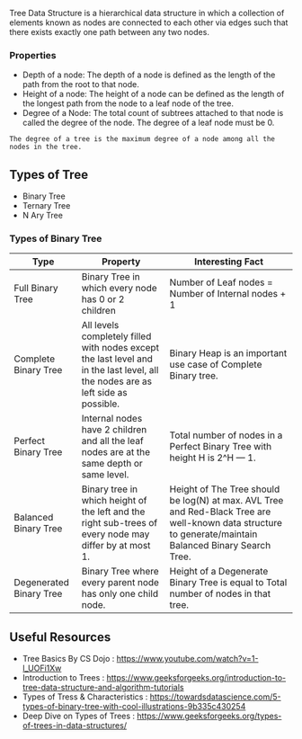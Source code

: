 Tree Data Structure is a hierarchical data structure in which a collection of elements known as nodes are connected to each other via edges such that there exists exactly one path between any two nodes.

<h3> Properties </h3>

* Depth of a node: The depth of a node is defined as the length of the path from the root to that node.
* Height of a node: The height of a node can be defined as the length of the longest path from the node to a leaf node of the tree.
* Degree of a Node: The total count of subtrees attached to that node is called the degree of the node. The degree of a leaf node must be 0.

```
The degree of a tree is the maximum degree of a node among all the nodes in the tree.
```
<h2> Types of Tree </h2>

* Binary Tree
* Ternary Tree
* N Ary Tree

<h3> Types of Binary Tree </h3>

| Type                    | Property            | Interesting Fact    |
|-------------------------|---------------------|---------------------|
| Full Binary Tree        | Binary Tree in which every node has 0 or 2 children | Number of Leaf nodes = Number of Internal nodes + 1 |
| Complete Binary Tree    | All levels completely filled with nodes except the last level and in the last level, all the nodes are as left side as possible.| Binary Heap is an important use case of Complete Binary tree.|
| Perfect Binary Tree     | Internal nodes have 2 children and all the leaf nodes are at the same depth or same level.| Total number of nodes in a Perfect Binary Tree with height H is 2^H — 1.|
| Balanced Binary Tree    |Binary tree in which height of the left and the right sub-trees of every node may differ by at most 1.|  Height of The Tree should be log(N) at max. AVL Tree and Red-Black Tree are well-known data structure to generate/maintain Balanced Binary Search Tree. |
| Degenerated Binary Tree | Binary Tree where every parent node has only one child node.|Height of a Degenerate Binary Tree is equal to Total number of nodes in that tree.|

<h2> Useful Resources </h2>

* Tree Basics By CS Dojo : https://www.youtube.com/watch?v=1-l_UOFi1Xw
* Introduction to Trees : https://www.geeksforgeeks.org/introduction-to-tree-data-structure-and-algorithm-tutorials
* Types of Tress & Characteristics : https://towardsdatascience.com/5-types-of-binary-tree-with-cool-illustrations-9b335c430254
* Deep Dive on Types of Trees : https://www.geeksforgeeks.org/types-of-trees-in-data-structures/
